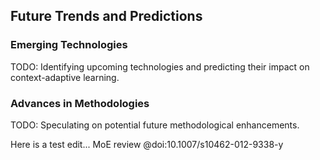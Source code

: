## Future Trends and Predictions

### Emerging Technologies
TODO: Identifying upcoming technologies and predicting their impact on context-adaptive learning.

### Advances in Methodologies
TODO: Speculating on potential future methodological enhancements.

Here is a test edit...
MoE review @doi:10.1007/s10462-012-9338-y


